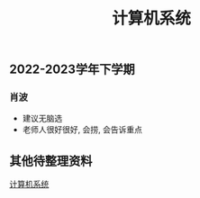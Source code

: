﻿---
title: 计算机系统
---

## 2022-2023学年下学期

### 肖波

- 建议无脑选
- 老师人很好很好, 会捞, 会告诉重点

## 其他待整理资料

[计算机系统](https://drive.vanillaaaa.org/SharedCourses/软件工程学院/计算机系统)
